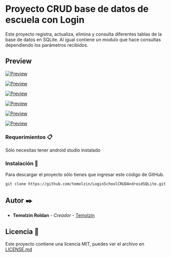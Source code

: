 # Proyecto CRUD base de datos de escuela con Login

Este proyecto registra, actualiza, elimina y consulta diferentes tablas de la base de datos en SQLite. 
Al igual contiene un modulo que hace consultas dependiendo los parámetros recibidos.

## Preview

[![Preview](https://github.com/temolzin/LoginSchoolCRUDAndroidSQLite/blob/master/app/src/main/res/drawable/inicioGit.jpg)](https://github.com/temolzin/LoginSchoolCRUDAndroidSQLite/blob/master/app/src/main/res/drawable/inicioGit.jpg)

[![Preview](https://github.com/temolzin/LoginSchoolCRUDAndroidSQLite/blob/master/app/src/main/res/drawable/inicioLoginGit.jpg)](https://github.com/temolzin/LoginSchoolCRUDAndroidSQLite/blob/master/app/src/main/res/drawable/inicioLoginGit.jpg)

[![Preview](https://github.com/temolzin/LoginSchoolCRUDAndroidSQLite/blob/master/app/src/main/res/drawable/alumnoGit.jpg)](https://github.com/temolzin/LoginSchoolCRUDAndroidSQLite/blob/master/app/src/main/res/drawable/alumnoGit.jpg)

[![Preview](https://github.com/temolzin/LoginSchoolCRUDAndroidSQLite/blob/master/app/src/main/res/drawable/carreraGit.jpg)](https://github.com/temolzin/LoginSchoolCRUDAndroidSQLite/blob/master/app/src/main/res/drawable/carreraGit.jpg)

[![Preview](https://github.com/temolzin/LoginSchoolCRUDAndroidSQLite/blob/master/app/src/main/res/drawable/consultarCarrerasGit.jpg)](https://github.com/temolzin/LoginSchoolCRUDAndroidSQLite/blob/master/app/src/main/res/drawable/consultarCarrerasGit.jpg)

[![Preview](https://github.com/temolzin/LoginSchoolCRUDAndroidSQLite/blob/master/app/src/main/res/drawable/consultaGit.jpg)](https://github.com/temolzin/LoginSchoolCRUDAndroidSQLite/blob/master/app/src/main/res/drawable/consultaGit.jpg)


### Requerimientos 📋

Sólo necesitas tener android studio instalado

### Instalación 🔧

Para descargar el proyecto sólo tienes que ingresar este código de GitHub.

```
git clone https://github.com/temolzin/LoginSchoolCRUDAndroidSQLite.git
```

## Autor ✒️


* **Temolzin Roldan** - *Creador* - [Temolzin](https://github.com/temolzin)


## Licencia 📄

Este proyecto contiene una licencia MIT, puedes ver el archivo en [LICENSE.md](https://github.com/temolzin/LoginSchoolCRUDAndroidSQLite/blob/master/LICENSE)

